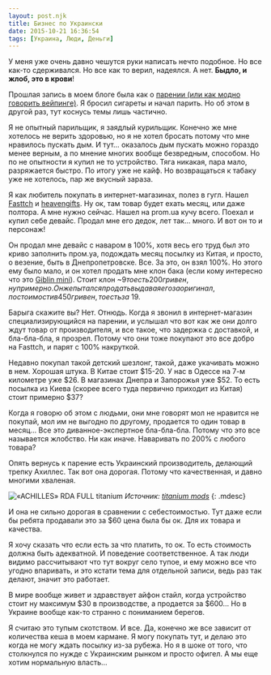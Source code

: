 ```yaml
---
layout: post.njk
title: Бизнес по Украински
date: 2015-10-21 16:36:54
tags: [Украина, Люди, Деньги]
---
```


У меня уже очень давно чешутся руки написать нечто подобное. Но все как-то сдерживался. Но все как то верил, надеялся. А нет. **Быдло, и жлоб, это в крови**!

Прошлая запись в моем блоге была как о [парении (или как модно говорить вейпинге)](/blog/2015/10/parenie-kurit-po-novomu/). Я бросил сигареты и начал парить. Но об этом в другой раз, тут коснусь темы лишь частично.

Я не опытный парильщик, я заядлый курильщик. Конечно же мне хотелось не верить здоровью, но я не хотел бросать потому что мне нравилось пускать дым. И тут… оказалось дым пускать можно гораздо менее верным, а по мнение многих вообще безвредным, способом. Но по не опытности я купил не то устройство. Тяга никакая, пара мало, разряжается быстро. По итогу уже не кайф. Но возвращаться к табаку уже не хотелось, пар же вкусный зараза.

Я как любитель покупать в интернет-магазинах, полез в гугл. Нашел [Fasttch](https://www.fasttech.com/) и [heavengifts](http://www.heavengifts.com/). Ну ок, там товар будет ехать месяц, или даже полтора. А мне нужно сейчас. Нашел на prom.ua кучу всего. Поехал и купил себе девайс. Продал мне его дедок, лет так… много. И вот он то и персонаж!

Он продал мне девайс с наваром в 100%, хотя весь его труд был это криво заполнить пром.уа, подождать месяц посылку из Китая, и просто, о везение, быть в Днепропетровске. Все. За это, он взял 100%. Но этого ему было мало, и он хотел продать мне клон бака (если кому интересно что это [Giblin mini](https://www.fasttech.com/products/0/10013071/3505501-goblin-mini-styled-rta-rebuildable-tank-atomizer)). Стоит клон ~$9 то есть 200 гривен, ну примерно. Он же пытался продать выдавая его за оригинал, по стоимости в 450 гривен, то есть за ~$19.

Барыга скажите вы? Нет. Отнюдь. Когда я звонил в интернет-магазин специализирующийся на парении, и услышал что вот как же они долго ждут товар от производителя, и все такое, что задержка с доставкой, и бла-бла-бла, я прозрел. Потому что они тоже покупают это все добро на Fasttch, и парят с 100% накруткой.

Недавно покупал такой детский шезлонг, такой, даже укачивать можно в нем. Хорошая штука. В Китае стоит $15-20. У нас в Одессе на 7-м километре уже $26. В магазинах Днепра и Запорожья уже $52. То есть посылка из Киева (скорее всего туда первично приходит из Китая) стоит примерно $37?

Когда я говорю об этом с людьми, они мне говорят мол не нравится не покупай, мол им не выгодно по другому, продается то один товар в месяц… Все это диванное-экспертное бла-бла-бла. Потому что это все называется жлобство. Ни как иначе. Наваривать по 200% с любого товара?

Опять вернусь к парение есть Украинский производитель, делающий трепку Ахиллес. Так вот она дорогая. Потому что качественная, и давно многими хваленая.

![«ACHILLES» RDA FULL titanium](/static/files/old-media/articles/achiles.png)
*Источник: [titanium mods](http://titanium-mods.com/portfolio/41-atomizer-achilles-full-titanium.html)*
{: .mdesc}

И она не сильно дорогая в сравнении с себестоимостью. Тут даже если бы ребята продавали это за $60 цена была бы ок. Для их товара и качества.

Я хочу сказать что если есть за что платить, то ок. То есть стоимость должна быть адекватной. И поведение соответственное. А так люди видимо рассчитывают что тут вокруг село тупое, и ему можно все что угодно впаривать, и это кстати тема для отдельной записи, ведь раз так делают, значит это работает.

В мире вообще живет и здравствует айфон стайл, когда устройство стоит ну максимум $30 в производстве, а продается за $600… Но в Украине вообще как-то странно с пониманием берегов.

Я считаю это тупым скотством. И все. Да, конечно же все зависит от количества кеша в моем кармане. Я могу покупать тут, и делаю это когда не могу ждать посылку из-за рубежа. Но я в шоке от того, что столкнулся по нужде с Украинским рынком и просто офигел. А мы еще хотим нормальную власть…

